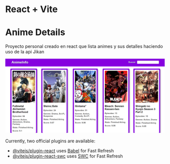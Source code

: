 # React + Vite

<h1>Anime Details</h1>
<p>Proyecto personal creado en react que lista animes y sus detalles haciendo uso de la api Jikan </p>
<img src="public/img1.png"/>

Currently, two official plugins are available:

- [@vitejs/plugin-react](https://github.com/vitejs/vite-plugin-react/blob/main/packages/plugin-react/README.md) uses [Babel](https://babeljs.io/) for Fast Refresh
- [@vitejs/plugin-react-swc](https://github.com/vitejs/vite-plugin-react-swc) uses [SWC](https://swc.rs/) for Fast Refresh
